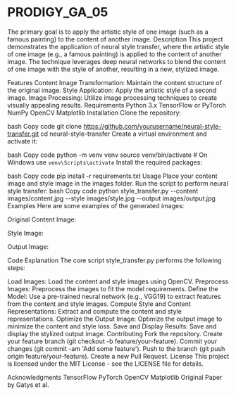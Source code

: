 # PRODIGY_GA_05
The primary goal is to apply the artistic style of one image (such as a famous painting) to the content of another image.
Description
This project demonstrates the application of neural style transfer, where the artistic style of one image (e.g., a famous painting) is applied to the content of another image. The technique leverages deep neural networks to blend the content of one image with the style of another, resulting in a new, stylized image.

Features
Content Image Transformation: Maintain the content structure of the original image.
Style Application: Apply the artistic style of a second image.
Image Processing: Utilize image processing techniques to create visually appealing results.
Requirements
Python 3.x
TensorFlow or PyTorch
NumPy
OpenCV
Matplotlib
Installation
Clone the repository:

bash
Copy code
git clone https://github.com/yourusername/neural-style-transfer.git
cd neural-style-transfer
Create a virtual environment and activate it:

bash
Copy code
python -m venv venv
source venv/bin/activate  # On Windows use `venv\Scripts\activate`
Install the required packages:

bash
Copy code
pip install -r requirements.txt
Usage
Place your content image and style image in the images folder.
Run the script to perform neural style transfer:
bash
Copy code
python style_transfer.py --content images/content.jpg --style images/style.jpg --output images/output.jpg
Examples
Here are some examples of the generated images:

Original Content Image:

Style Image:

Output Image:

Code Explanation
The core script style_transfer.py performs the following steps:

Load Images: Load the content and style images using OpenCV.
Preprocess Images: Preprocess the images to fit the model requirements.
Define the Model: Use a pre-trained neural network (e.g., VGG19) to extract features from the content and style images.
Compute Style and Content Representations: Extract and compute the content and style representations.
Optimize the Output Image: Optimize the output image to minimize the content and style loss.
Save and Display Results: Save and display the stylized output image.
Contributing
Fork the repository.
Create your feature branch (git checkout -b feature/your-feature).
Commit your changes (git commit -am 'Add some feature').
Push to the branch (git push origin feature/your-feature).
Create a new Pull Request.
License
This project is licensed under the MIT License - see the LICENSE file for details.

Acknowledgments
TensorFlow
PyTorch
OpenCV
Matplotlib
Original Paper by Gatys et al.

